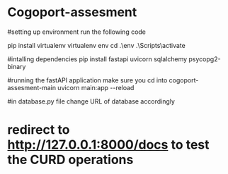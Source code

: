 ﻿# Cogoport-assesment

#setting up environment 
run the following code

pip install virtualenv
virtualenv env 
cd .\env
.\Scripts\activate

#intalling dependencies 
 pip install fastapi uvicorn  sqlalchemy psycopg2-binary

#running the fastAPI application make sure you cd into cogoport-assesment-main
 uvicorn main:app --reload

#in database.py file change URL of database accordingly
# redirect to http://127.0.0.1:8000/docs to test the CURD operations
 
